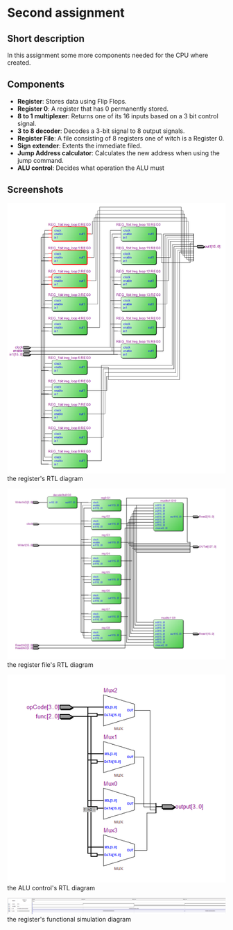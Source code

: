 # Second assignment

## Short description
 
In this assignment some more components needed for the CPU where created.

## Components
	
* **Register**: Stores data using Flip Flops.
* **Register 0**: A register that has 0 permanently stored.
* **8 to 1 multiplexer**: Returns one of its 16 inputs based on a 3 bit control signal.
* **3 to 8 decoder**: Decodes a 3-bit signal to 8 output signals.
* **Register File**: A file consisting of 8 registers one of witch is a Register 0. 
* **Sign extender**: Extents the immediate filed.
* **Jump Address calculator**: Calculates the new address when using the jump command.
* **ALU control**: Decides what operation the ALU must 

## Screenshots

![the register's RTL diagram](/docs/screenshots/third_reg_rtl.png)<br /> 
the register's RTL diagram<br /> 

![the Register File's RTL diagram](/docs/screenshots/third_regFile_rtl.png)<br /> 
the register file's RTL diagram<br /> 

![the ALU control's RTL diagram](/docs/screenshots/third_alucontrol_rtl.png)<br /> 
the ALU control's RTL diagram<br /> 

![the register's functional simulation diagram](/docs/screenshots/third_reg_functional.png)<br /> 
the register's functional simulation diagram<br />
